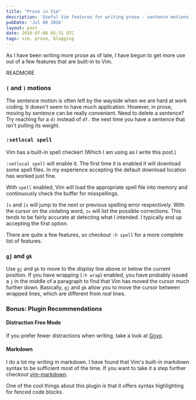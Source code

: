 ```yaml
---
title: "Prose in Vim"
description: 'Useful Vim features for writing prose - sentence motions, spell checking, and display line navigation.'
pubDate: 'Jul 08 2016'
layout: post
date: 2016-07-08 05:31 UTC
tags: vim, prose, blogging
---
```


As I have been writing more prose as of late, I have begun to get more use out of a few features that are built-in to Vim.

READMORE

### `(` and `)` motions

The sentence motion is often left by the wayside when we are hard at work coding. It doesn't seem to have much application. However, in prose, moving by sentence can be really convenient. Need to delete a sentence? Try reaching for a `d)` instead of `df.` the next time you have a sentence that isn't pulling its weight.

### `:setlocal spell`

Vim has a built-in spell checker! (Which I am using as I write this post.)

`:setlocal spell` will enable it. The first time it is enabled it will download some spell files. In my experience accepting the default download location has worked just fine.

With `spell` enabled, Vim will load the appropriate spell file into memory and continuously check the buffer for misspellings.

`]s` and `[s` will jump to the next or previous spelling error respectively. With the cursor on the violating word, `z=` will list the possible corrections. This tends to be fairly accurate at detecting what I intended. I typically end up accepting the first option.

There are quite a few features, so checkout `:h spell` for a more complete list of features.


### `gj` and `gk`

Use `gj` and `gk` to move to the _display_ line above or below the current position. If you have wrapping (`:h wrap`) enabled, you have probably issued a `j` in the middle of a paragraph to find that Vim has moved the cursor much further down. Basically, `gj` and `gk` allow you to move the cursor between wrapped lines, which are different from _real_ lines.


### Bonus: Plugin Recommendations

#### Distraction Free Mode

If you prefer fewer distractions when writing, take a look at [Goyo](https://github.com/junegunn/goyo.vim).

#### Markdown

I do a lot my writing in markdown. I have found that Vim's built-in markdown syntax to be sufficient most of the time. If you want to take it a step further checkout [vim-markdown](https://github.com/plasticboy/vim-markdown).

One of the cool things about this plugin is that it offers syntax highlighting for fenced code blocks.
